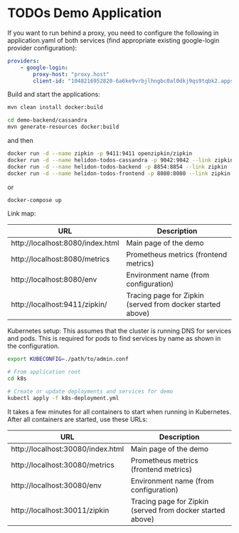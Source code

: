 TODOs Demo Application
=====================

If you want to run behind a proxy, you need to configure the following in application.yaml of both services (find appropriate
existing google-login provider configuration):
```yaml
providers:
    - google-login:
        proxy-host: "proxy.host"
        client-id: "1048216952820-6a6ke9vrbjlhngbc0al0dkj9qs9tqbk2.apps.googleusercontent.com"
```

Build and start the applications:
```bash
mvn clean install docker:build

cd demo-backend/cassandra
mvn generate-resources docker:build
```
and then
```bash
docker run -d --name zipkin -p 9411:9411 openzipkin/zipkin
docker run -d --name helidon-todos-cassandra -p 9042:9042 --link zipkin helidon.demos/io/helidon/demo/helidon-todos-cassandra
docker run -d --name helidon-todos-backend -p 8854:8854 --link zipkin --link helidon-todos-cassandra helidon.demos/io/helidon/demo/helidon-todos-backend
docker run -d --name helidon-todos-frontend -p 8080:8080 --link zipkin --link helidon-todos-backend helidon.demos/io/helidon/demo/helidon-todos-frontend
```
or
```bash
docker-compose up
```

Link map:

| URL | Description |
| --- | ----------- |
| http://localhost:8080/index.html | Main page of the demo |
| http://localhost:8080/metrics | Prometheus metrics (frontend metrics) |
| http://localhost:8080/env | Environment name (from configuration) |
| http://localhost:9411/zipkin/ | Tracing page for Zipkin (served from docker started above) |

Kubernetes setup: This assumes that the cluster is running DNS for services and pods. This
is required for pods to find services by name as shown in the configuration.

```bash
export KUBECONFIG=./path/to/admin.conf

# From application root
cd k8s

# Create or update deployments and services for demo
kubectl apply -f k8s-deployment.yml
```

It takes a few minutes for all containers to start when running in Kubernetes. After all 
containers are started, use these URLs:

| URL | Description |
| --- | ----------- |
| http://localhost:30080/index.html | Main page of the demo |
| http://localhost:30080/metrics | Prometheus metrics (frontend metrics) |
| http://localhost:30080/env | Environment name (from configuration) |
| http://localhost:30011/zipkin | Tracing page for Zipkin (served from docker started above) |
